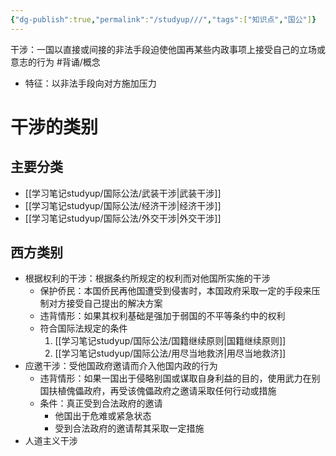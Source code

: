 ```yaml
---
{"dg-publish":true,"permalink":"/studyup///","tags":["知识点","国公"]}
---
```


干涉：一国以直接或间接的非法手段迫使他国再某些内政事项上接受自己的立场或意志的行为 #背诵/概念 
- 特征：以非法手段向对方施加压力
# 干涉的类别
## 主要分类
- [[学习笔记studyup/国际公法/武装干涉\|武装干涉]]
- [[学习笔记studyup/国际公法/经济干涉\|经济干涉]]
- [[学习笔记studyup/国际公法/外交干涉\|外交干涉]]
## 西方类别
- 根据权利的干涉：根据条约所规定的权利而对他国所实施的干涉
	- 保护侨民：本国侨民再他国遭受到侵害时，本国政府采取一定的手段来压制对方接受自己提出的解决方案
	- 违背情形：如果其权利基础是强加于弱国的不平等条约中的权利
	- 符合国际法规定的条件
		1. [[学习笔记studyup/国际公法/国籍继续原则\|国籍继续原则]]
		2. [[学习笔记studyup/国际公法/用尽当地救济\|用尽当地救济]]
- 应邀干涉：受他国政府邀请而介入他国内政的行为
	- 违背情形：如果一国出于侵略别国或谋取自身利益的目的，使用武力在别国扶植傀儡政府，再受该傀儡政府之邀请采取任何行动或措施
	- 条件：真正受到合法政府的邀请
		- 他国出于危难或紧急状态
		- 受到合法政府的邀请帮其采取一定措施
- 人道主义干涉